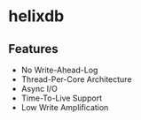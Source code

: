 # helixdb

## Features
- No Write-Ahead-Log
- Thread-Per-Core Architecture
- Async I/O
- Time-To-Live Support
- Low Write Amplification